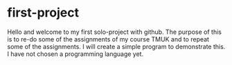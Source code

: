 # first-project

Hello and welcome to my first solo-project with github. The purpose of this is to re-do some of the assignments of my course TMUK and to repeat some of the assignments. I will create a simple program to demonstrate this. I have not chosen a programming language yet.
